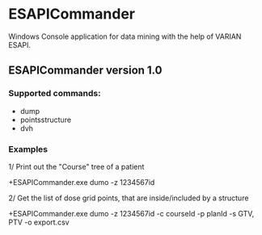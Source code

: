 # ESAPICommander
Windows Console application for data mining with the help of VARIAN ESAPI. 

## ESAPICommander version 1.0
### Supported commands:
  - dump 
  - pointsstructure
  - dvh
  
### Examples
1/ Print out the "Course" tree of a patient

  +ESAPICommander.exe dumo -z 1234567id

2/ Get the list of dose grid points, that are inside/included by a structure

  +ESAPICommander.exe dumo -z 1234567id -c courseId -p planId -s GTV, PTV -o export.csv

